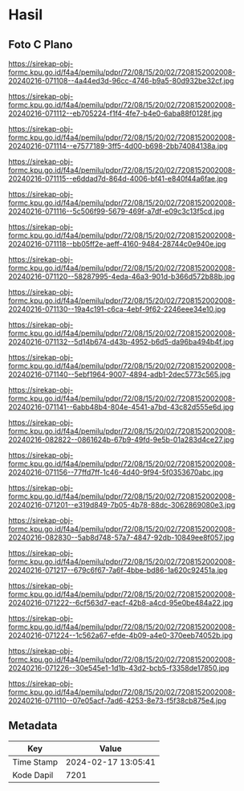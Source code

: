 # Hasil

## Foto C Plano

https://sirekap-obj-formc.kpu.go.id/f4a4/pemilu/pdpr/72/08/15/20/02/7208152002008-20240216-071108--4a44ed3d-96cc-4746-b9a5-80d932be32cf.jpg

https://sirekap-obj-formc.kpu.go.id/f4a4/pemilu/pdpr/72/08/15/20/02/7208152002008-20240216-071112--eb705224-f1f4-4fe7-b4e0-6aba88f0128f.jpg

https://sirekap-obj-formc.kpu.go.id/f4a4/pemilu/pdpr/72/08/15/20/02/7208152002008-20240216-071114--e7577189-3ff5-4d00-b698-2bb74084138a.jpg

https://sirekap-obj-formc.kpu.go.id/f4a4/pemilu/pdpr/72/08/15/20/02/7208152002008-20240216-071115--e6ddad7d-864d-4006-bf41-e840f44a6fae.jpg

https://sirekap-obj-formc.kpu.go.id/f4a4/pemilu/pdpr/72/08/15/20/02/7208152002008-20240216-071116--5c506f99-5679-469f-a7df-e09c3c13f5cd.jpg

https://sirekap-obj-formc.kpu.go.id/f4a4/pemilu/pdpr/72/08/15/20/02/7208152002008-20240216-071118--bb05ff2e-aeff-4160-9484-28744c0e940e.jpg

https://sirekap-obj-formc.kpu.go.id/f4a4/pemilu/pdpr/72/08/15/20/02/7208152002008-20240216-071120--58287995-4eda-46a3-901d-b366d572b88b.jpg

https://sirekap-obj-formc.kpu.go.id/f4a4/pemilu/pdpr/72/08/15/20/02/7208152002008-20240216-071130--19a4c191-c6ca-4ebf-9f62-2246eee34e10.jpg

https://sirekap-obj-formc.kpu.go.id/f4a4/pemilu/pdpr/72/08/15/20/02/7208152002008-20240216-071132--5d14b674-d43b-4952-b6d5-da96ba494b4f.jpg

https://sirekap-obj-formc.kpu.go.id/f4a4/pemilu/pdpr/72/08/15/20/02/7208152002008-20240216-071140--5ebf1964-9007-4894-adb1-2dec5773c565.jpg

https://sirekap-obj-formc.kpu.go.id/f4a4/pemilu/pdpr/72/08/15/20/02/7208152002008-20240216-071141--6abb48b4-804e-4541-a7bd-43c82d555e6d.jpg

https://sirekap-obj-formc.kpu.go.id/f4a4/pemilu/pdpr/72/08/15/20/02/7208152002008-20240216-082822--0861624b-67b9-49fd-9e5b-01a283d4ce27.jpg

https://sirekap-obj-formc.kpu.go.id/f4a4/pemilu/pdpr/72/08/15/20/02/7208152002008-20240216-071156--77ffd7ff-1c46-4d40-9f94-5f0353670abc.jpg

https://sirekap-obj-formc.kpu.go.id/f4a4/pemilu/pdpr/72/08/15/20/02/7208152002008-20240216-071201--e319d849-7b05-4b78-88dc-3062869080e3.jpg

https://sirekap-obj-formc.kpu.go.id/f4a4/pemilu/pdpr/72/08/15/20/02/7208152002008-20240216-082830--5ab8d748-57a7-4847-92db-10849ee8f057.jpg

https://sirekap-obj-formc.kpu.go.id/f4a4/pemilu/pdpr/72/08/15/20/02/7208152002008-20240216-071217--679c6f67-7a6f-4bbe-bd86-1a620c92451a.jpg

https://sirekap-obj-formc.kpu.go.id/f4a4/pemilu/pdpr/72/08/15/20/02/7208152002008-20240216-071222--6cf563d7-eacf-42b8-a4cd-95e0be484a22.jpg

https://sirekap-obj-formc.kpu.go.id/f4a4/pemilu/pdpr/72/08/15/20/02/7208152002008-20240216-071224--1c562a67-efde-4b09-a4e0-370eeb74052b.jpg

https://sirekap-obj-formc.kpu.go.id/f4a4/pemilu/pdpr/72/08/15/20/02/7208152002008-20240216-071226--30e545e1-1d1b-43d2-bcb5-f3358de17850.jpg

https://sirekap-obj-formc.kpu.go.id/f4a4/pemilu/pdpr/72/08/15/20/02/7208152002008-20240216-071110--07e05acf-7ad6-4253-8e73-f5f38cb875e4.jpg


## Metadata

| Key        | Value               |
| ---------- | ------------------- |
| Time Stamp | 2024-02-17 13:05:41 |
| Kode Dapil | 7201                |



